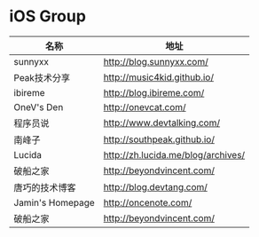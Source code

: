 # iOS Group

名称 | 地址
----- | -----
sunnyxx |  <http://blog.sunnyxx.com/>
Peak技术分享 |  <http://music4kid.github.io/>
ibireme |  <http://blog.ibireme.com/>
OneV's Den | <http://onevcat.com/>
程序员说 | <http://www.devtalking.com/>
南峰子 | <http://southpeak.github.io/>
Lucida | <http://zh.lucida.me/blog/archives/>
破船之家 |  <http://beyondvincent.com/>
唐巧的技术博客 |  <http://blog.devtang.com/>
Jamin's Homepage |  <http://oncenote.com/>
破船之家 |  <http://beyondvincent.com/>
